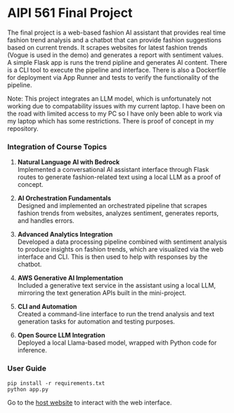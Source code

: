 # AIPI 561 Final Project
The final project is a web-based fashion AI assistant that provides real time fashion trend analysis and a chatbot that can provide fashion suggestions based on current trends. It scrapes websites for latest fashion trends (Vogue is used in the demo) and generates a report with sentiment values.  A simple Flask app is runs the trend pipline and generates AI content. There is a CLI tool to execute the pipeline and interface. There is also a Dockerfile for deployment via App Runner and tests to verify the functionality of the pipeline. 

Note: This project integrates an LLM model, which is unfortunately not working due to compatability issues with my current laptop. I have been on the road with limited access to my PC so I have only been able to work via my laptop which has some restrictions. There is proof of concept in my repository. 


### Integration of Course Topics

1. **Natural Language AI with Bedrock**  
   Implemented a conversational AI assistant interface through Flask routes to generate fashion-related text using a local LLM as a proof of concept.

2. **AI Orchestration Fundamentals**  
   Designed and implemented an orchestrated pipeline that scrapes fashion trends from websites, analyzes sentiment, generates reports, and handles errors.

3. **Advanced Analytics Integration**  
   Developed a data processing pipeline combined with sentiment analysis to produce insights on fashion trends, which are visualized via the web interface and CLI. This is then used to help with responses by the chatbot. 

4. **AWS Generative AI Implementation**  
   Included a generative text service in the assistant using a local LLM, mirroring the text generation APIs built in the mini-project.

5. **CLI and Automation**  
   Created a command-line interface to run the trend analysis and text generation tasks for automation and testing purposes.

6. **Open Source LLM Integration**  
   Deployed a local Llama-based model, wrapped with Python code for inference. 

### User Guide
```
pip install -r requirements.txt
python app.py
```
Go to the [host website](http://localhost:8080/) to interact with the web interface. 
